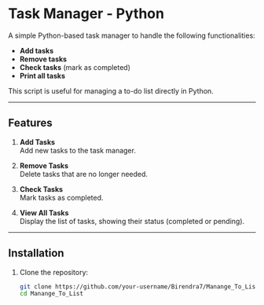 # Task Manager - Python

A simple Python-based task manager to handle the following functionalities:
- **Add tasks**  
- **Remove tasks**  
- **Check tasks** (mark as completed)  
- **Print all tasks**

This script is useful for managing a to-do list directly in Python.

---

## Features

1. **Add Tasks**  
   Add new tasks to the task manager.

2. **Remove Tasks**  
   Delete tasks that are no longer needed.

3. **Check Tasks**  
   Mark tasks as completed.

4. **View All Tasks**  
   Display the list of tasks, showing their status (completed or pending).

---

## Installation

1. Clone the repository:
   ```bash
   git clone https://github.com/your-username/Birendra7/Manange_To_List
   cd Manange_To_List
